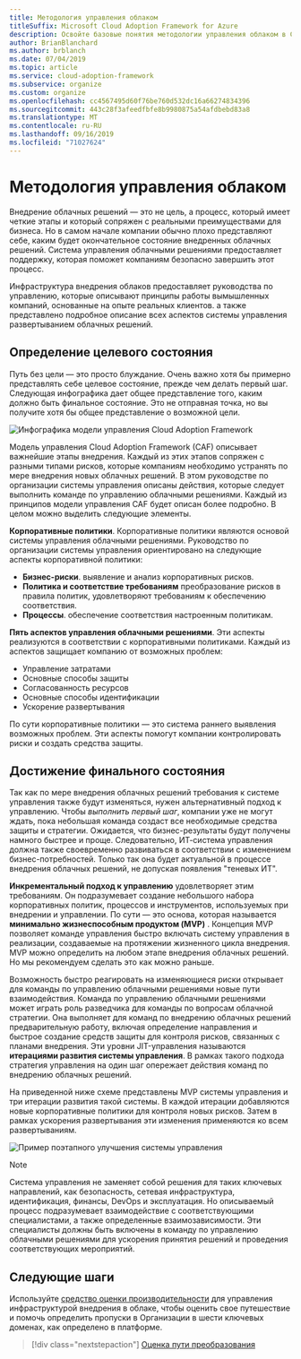 ```yaml
---
title: Методология управления облаком
titleSuffix: Microsoft Cloud Adoption Framework for Azure
description: Освойте базовые понятия методологии управления облаком в Cloud Adoption Framework.
author: BrianBlanchard
ms.author: brblanch
ms.date: 07/04/2019
ms.topic: article
ms.service: cloud-adoption-framework
ms.subservice: organize
ms.custom: organize
ms.openlocfilehash: cc4567495d60f76be760d532dc16a66274834396
ms.sourcegitcommit: 443c28f3afeedfbfe8b9980875a54afdbebd83a8
ms.translationtype: MT
ms.contentlocale: ru-RU
ms.lasthandoff: 09/16/2019
ms.locfileid: "71027624"
---
```

# <a name="cloud-governance-methodology"></a>Методология управления облаком

Внедрение облачных решений — это не цель, а процесс, который имеет четкие этапы и который сопряжен с реальными преимуществами для бизнеса. Но в самом начале компании обычно плохо представляют себе, каким будет окончательное состояние внедренных облачных решений. Система управления облачными решениями предоставляет поддержку, которая поможет компаниям безопасно завершить этот процесс.

Инфраструктура внедрения облаков предоставляет руководства по управлению, которые описывают принципы работы вымышленных компаний, основанные на опыте реальных клиентов. а также представлено подробное описание всех аспектов системы управления развертыванием облачных решений.

## <a name="envision-an-end-state"></a>Определение целевого состояния

Путь без цели — это просто блуждание. Очень важно хотя бы примерно представлять себе целевое состояние, прежде чем делать первый шаг. Следующая инфографика дает общее представление того, каким должно быть финальное состояние. Это не отправная точка, но вы получите хотя бы общее представление о возможной цели.

![Инфографика модели управления Cloud Adoption Framework](../_images/operational-transformation-govern-highres.png)

Модель управления Cloud Adoption Framework (CAF) описывает важнейшие этапы внедрения. Каждый из этих этапов сопряжен с разными типами рисков, которые компаниям необходимо устранять по мере внедрения новых облачных решений. В этом руководстве по организации системы управления описаны действия, которые следует выполнить команде по управлению облачными решениями. Каждый из принципов модели управления CAF будет описан более подробно. В целом можно выделить следующие элементы.

**Корпоративные политики**. Корпоративные политики являются основой системы управления облачными решениями. Руководство по организации системы управления ориентировано на следующие аспекты корпоративной политики:

- **Бизнес-риски**. выявление и анализ корпоративных рисков.
- **Политика и соответствие требованиям** преобразование рисков в правила политик, удовлетворяют требованиям к обеспечению соответствия.
- **Процессы**. обеспечение соответствия настроенным политикам.

**Пять аспектов управления облачными решениями**. Эти аспекты реализуются в соответствии с корпоративными политиками. Каждый из аспектов защищает компанию от возможных проблем:

- Управление затратами
- Основные способы защиты
- Согласованность ресурсов
- Основные способы идентификации
- Ускорение развертывания

По сути корпоративные политики — это система раннего выявления возможных проблем. Эти аспекты помогут компании контролировать риски и создать средства защиты.

## <a name="grow-to-the-end-state"></a>Достижение финального состояния

Так как по мере внедрения облачных решений требования к системе управления также будут изменяться, нужен альтернативный подход к управлению. Чтобы *выполнить первый шаг*, компании уже не могут ждать, пока небольшая команда создаст все необходимые средства защиты и стратегии. Ожидается, что бизнес-результаты будут получены намного быстрее и проще. Следовательно, ИТ-система управления должна также своевременно развиваться в соответствии с изменением бизнес-потребностей. Только так она будет актуальной в процессе внедрения облачных решений, не допуская появления "теневых ИТ".

**Инкрементальный подход к управлению** удовлетворяет этим требованиям. Он подразумевает создание небольшого набора корпоративных политик, процессов и инструментов, используемых при внедрении и управлении. По сути — это основа, которая называется **минимально жизнеспособным продуктом (MVP)** . Концепция MVP позволяет команде управления быстро включать систему управления в реализации, создаваемые на протяжении жизненного цикла внедрения. MVP можно определить на любом этапе внедрения облачных решений. Но мы рекомендуем сделать это как можно раньше.

Возможность быстро реагировать на изменяющиеся риски открывает для команды по управлению облачными решениями новые пути взаимодействия. Команда по управлению облачными решениями может играть роль разведчика для команды по вопросам облачной стратегии. Она выполняет для команд по внедрению облачных решений предварительную работу, включая определение направления и быстрое создание средств защиты для контроля рисков, связанных с планами внедрения. Эти уровни JIT-управления называются **итерациями развития системы управления**. В рамках такого подхода стратегия управления на один шаг опережает действия команд по внедрению облачных решений.

На приведенной ниже схеме представлены MVP системы управления и три итерации развития такой системы. В каждой итерации добавляются новые корпоративные политики для контроля новых рисков. Затем в рамках ускорения развертывания эти изменения применяются ко всем развертываниям.

![Пример поэтапного улучшения системы управления](../_images/govern/incremental-governance-example.png)

> [!NOTE]
> Система управления не заменяет собой решения для таких ключевых направлений, как безопасность, сетевая инфраструктура, идентификация, финансы, DevOps и эксплуатация. Но описываемый процесс подразумевает взаимодействие с соответствующими специалистами, а также определенные взаимозависимости. Эти специалисты должны быть включены в команду по управлению облачными решениями для ускорения принятия решений и проведения соответствующих мероприятий.

## <a name="next-steps"></a>Следующие шаги

Используйте [средство оценки производительности](https://cafbaseline.com) для управления инфраструктурой внедрения в облаке, чтобы оценить свое путешествие и помочь определить пропуски в Организации в шести ключевых доменах, как определено в платформе.

> [!div class="nextstepaction"]
> [Оценка пути преобразования](./benchmark.md)
